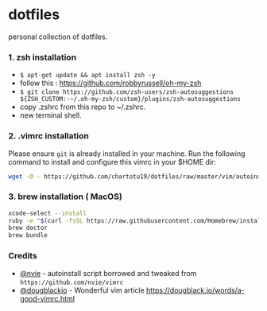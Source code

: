 # dotfiles
personal collection of dotfiles.

### 1. zsh installation
- ```$ apt-get update && apt install zsh -y ```
- follow this : https://github.com/robbyrussell/oh-my-zsh
- ```$ git clone https://github.com/zsh-users/zsh-autosuggestions ${ZSH_CUSTOM:-~/.oh-my-zsh/custom}/plugins/zsh-autosuggestions```
- copy .zshrc from this repo to ~/.zshrc.
- new terminal shell.
### 2. .vimrc installation
Please ensure `git` is already installed in your machine. Run the following command to install and configure this vimrc in your $HOME dir:

```bash
wget -O - https://github.com/chartotu19/dotfiles/raw/master/vim/autoinstall.sh | sh
```

### 3. brew installation ( MacOS)

```bash
xcode-select --install
ruby -e "$(curl -fsSL https://raw.githubusercontent.com/Homebrew/install/master/install)"
brew doctor
brew bundle
```


### Credits
- [@nvie](https://github.com/nvie) - autoinstall script borrowed and tweaked from `https://github.com/nvie/vimrc`
- [@dougblackio](https://twitter.com/dougblackio) - Wonderful vim article https://dougblack.io/words/a-good-vimrc.html
